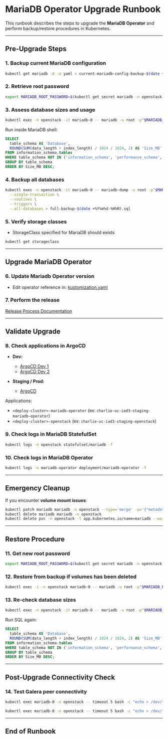 # MariaDB Operator Upgrade Runbook

This runbook describes the steps to upgrade the **MariaDB Operator** and perform backup/restore procedures in Kubernetes.

---

## Pre-Upgrade Steps

### 1. Backup current MariaDB configuration

```bash
kubectl get mariadb -A -o yaml > current-mariadb-config-backup-$(date +%Y%m%d).yaml
```

### 2. Retrieve root password

```bash
export MARIADB_ROOT_PASSWORD=$(kubectl get secret mariadb -n openstack -o jsonpath='{.data.root-password}' | base64 -d)
```

### 3. Assess database sizes and usage

```bash
kubectl exec -n openstack -it mariadb-0 -- mariadb -u root -p"$MARIADB_ROOT_PASSWORD"
```

Run inside MariaDB shell:

```sql
SELECT
  table_schema AS 'Database',
  ROUND(SUM(data_length + index_length) / 1024 / 1024, 2) AS 'Size_MB'
FROM information_schema.tables
WHERE table_schema NOT IN ('information_schema', 'performance_schema', 'mysql', 'sys')
GROUP BY table_schema
ORDER BY Size_MB DESC;
```

### 4. Backup all databases

```bash
kubectl exec -n openstack -it mariadb-0 -- mariadb-dump -u root -p"$MARIADB_ROOT_PASSWORD" \
  --single-transaction \
  --routines \
  --triggers \
  --all-databases > full-backup-$(date +%Y%m%d-%H%M).sql
```

### 5. Verify storage classes

- StorageClass specified for MariaDB should exists

```bash
kubectl get storageclass
```

---

## Upgrade MariaDB Operator

### 6. Update Mariadb Operator version

- Edit operator reference in:
   [kustomization.yaml](https://github.com/rackerlabs/understack/blob/main/operators/mariadb-operator/kustomization.yaml)

### 7. Perform the release

 [Release Process Documentation](https://docs.undercloud.rackspace.net/technical-documentation/release_process/#creating-an-understack-release)

---

## Validate Upgrade

### 8. Check applications in ArgoCD

- **Dev:**
    - [ArgoCD Dev 1](https://argocd.dev.undercloud.rackspace.net)
    - [ArgoCD Dev 2](https://dev-argocd.pvceng.rax.io/)

- **Staging / Prod:**
    - [ArgoCD](https://argocd.pvceng.rax.io/)

Applications:

- `<deploy-cluster>-mariadb-operator` (ex: `charlie-uc-iad3-staging-mariadb-operator`)
- `<deploy-cluster>-openstack` (ex: `charlie-uc-iad3-staging-openstack`)

### 9. Check logs in MariaDB StatefulSet

```bash
kubectl logs -n openstack statefulset/mariadb -f
```

### 10. Check logs in MariaDB Operator

```bash
kubectl logs -n mariadb-operator deployment/mariadb-operator -f
```

---

## Emergency Cleanup

If you encounter **volume mount issues**:

```bash
kubectl patch mariadb mariadb -n openstack --type='merge' -p='{"metadata":{"finalizers":[]}}'
kubectl delete mariadb mariadb -n openstack
kubectl delete pvc -n openstack -l app.kubernetes.io/name=mariadb --wait=false
```

---

## Restore Procedure

### 11. Get new root password

```bash
export MARIADB_ROOT_PASSWORD=$(kubectl get secret mariadb -n openstack -o jsonpath='{.data.root-password}' | base64 -d)
```

### 12. Restore from backup if volumes has been deleted

```bash
kubectl exec -i -n openstack mariadb-0 -- mariadb -u root -p"$MARIADB_ROOT_PASSWORD" < full-backup-production-20250910-0735.sql
```

### 13. Re-check database sizes

```bash
kubectl exec -n openstack -it mariadb-0 -- mariadb -u root -p"$MARIADB_ROOT_PASSWORD"
```

Run SQL again:

```sql
SELECT
  table_schema AS 'Database',
  ROUND(SUM(data_length + index_length) / 1024 / 1024, 2) AS 'Size_MB'
FROM information_schema.tables
WHERE table_schema NOT IN ('information_schema', 'performance_schema', 'mysql', 'sys')
GROUP BY table_schema
ORDER BY Size_MB DESC;
```

---

## Post-Upgrade Connectivity Check

### 14. Test Galera peer connectivity

```bash
kubectl exec mariadb-0 -n openstack -- timeout 5 bash -c "echo > /dev/tcp/mariadb-1.mariadb-internal.openstack.svc.cluster.local/4567" && echo "mariadb-1 reachable" || echo "mariadb-1 not reachable"

kubectl exec mariadb-0 -n openstack -- timeout 5 bash -c "echo > /dev/tcp/mariadb-2.mariadb-internal.openstack.svc.cluster.local/4567" && echo "mariadb-2 reachable" || echo "mariadb-2 not reachable"
```

---

## End of Runbook

